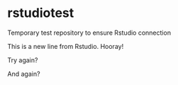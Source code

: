 # rstudiotest
Temporary test repository to ensure Rstudio connection

This is a new line from Rstudio. Hooray!


Try again?

And again?
